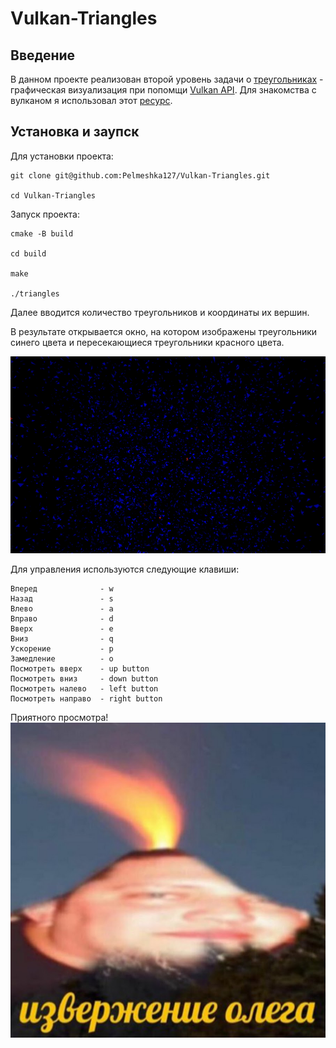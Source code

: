 # Vulkan-Triangles

## Введение
В данном проекте реализован второй уровень задачи о [треугольниках](https://github.com/Pelmeshka127/Triangles-3D) - графическая визуализация при попомщи [Vulkan API](https://www.vulkan.org). Для знакомства с вулканом я использовал этот [ресурс](https://www.youtube.com/playlist?list=PL8327DO66nu9qYVKLDmdLW_84-yE4auCR).

## Установка и заупск
Для установки проекта:

```
git clone git@github.com:Pelmeshka127/Vulkan-Triangles.git

cd Vulkan-Triangles
```

Запуск проекта:

```
cmake -B build

cd build

make

./triangles
```

Далее вводится количество треугольников и координаты их вершин.

В результате открывается окно, на котором изображены треугольники синего цвета и пересекающиеся треугольники красного цвета.

![image1](images/pict.png)

Для управления используются следующие клавиши:

```
Вперед              - w
Назад               - s
Влево               - a
Вправо              - d
Вверх               - e
Вниз                - q
Ускорение           - p
Замедление          - o
Посмотреть вверх    - up button
Посмотреть вниз     - down button
Посмотреть налево   - left button
Посмотреть направо  - right button
```

Приятного просмотра!
![image2](images/oleg.jpg)